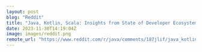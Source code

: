 ```yaml
---
layout: post
blog: "Reddit"
title: "Java, Kotlin, Scala: Insights from State of Developer Ecosystem 2023"
date: 2023-11-30T14:19:04Z
image: images/reddit.png
remote_url: "https://www.reddit.com/r/java/comments/187jlif/java_kotlin_scala_insights_from_state_of/"
---
```

